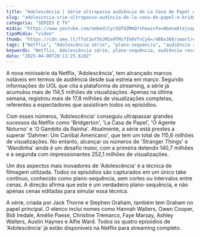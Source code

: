 ```yaml
---
title: "Adolescência | Série ultrapassa audiência de La Casa de Papel e Bridgerton"
slug: "adolescncia-srie-ultrapassa-audincia-de-la-casa-de-papel-e-bridgerton"
categoria: "SÉRIES E TV"
midia: "https://www.youtube.com/embed/Cyc5QfdZMmQ?showinfo=0&enablejsapi=1"
tipoMidia: "video"
thumb: "https://cdn.ome.lt/Tfat3wY5GJM1e9TMs7Ih6V7vCy8=/480x360/smart/extras/conteudos/Captura_de_tela_2025-04-08_165418.png"
tags: ["Netflix", "Adolescência série", "plano-sequência", "audiência recorde", "Jack Thorne", "Stephen Graham", "séries populares", "streaming"]
keywords: "Netflix, Adolescência série, plano-sequência, audiência recorde, Jack Thorne, Stephen Graham, séries populares, streaming"
data: "2025-04-08T20:11:25.610Z"
---
```


A nova minissérie da Netflix, 'Adolescência', tem alcançado marcos notáveis em termos de audiência desde sua estreia em março. Segundo informações do UOL que cita a plataforma de streaming, a série já acumulou mais de 114,5 milhões de visualizações. Apenas na última semana, registrou mais de 17,8 milhões de visualizações completas, referentes a espectadores que assistiram todos os episódios.

Com esses números, 'Adolescência' conseguiu ultrapassar grandes sucessos da Netflix como 'Bridgerton', 'La Casa de Papel', 'O Agente Noturno' e 'O Gambito da Rainha'. Atualmente, a série está prestes a superar 'Dahmer: Um Canibal Americano', que tem um total de 115,6 milhões de visualizações. No entanto, alcançar os números de 'Stranger Things' e 'Wandinha' ainda é um desafio maior, com a primeira detendo 140,7 milhões e a segunda com impressionantes 252,1 milhões de visualizações.

Um dos aspectos mais inovadores de 'Adolescência' é a técnica de filmagem utilizada. Todos os episódios são capturados em um único take contínuo, conhecido como plano-sequência, sem cortes ou intervalos entre cenas. A direção afirma que este é um verdadeiro plano-sequência, e não apenas cenas editadas para simular essa técnica.

A série, criada por Jack Thorne e Stephen Graham, também tem Graham no papel principal. O elenco inclui nomes como Hannah Walters, Owen Cooper, Bidi Iredale, Amélie Paese, Christine Tremarco, Faye Marsay, Ashley Walters, Austin Haynes e Alfie Ward. Todos os quatro episódios de 'Adolescência' já estão disponíveis na Netflix para streaming completo.